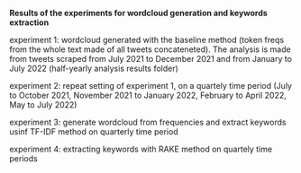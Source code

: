 <b>Results of the experiments for wordcloud generation and keywords extraction</b>

experiment 1: wordcloud generated with the baseline method (token freqs from the whole text made of all tweets concateneted). The analysis is made from tweets scraped from July 2021 to December 2021 and from January to July 2022 (half-yearly analysis results folder)

experiment 2: repeat setting of experiment 1, on a quartely time period (July to October 2021, November 2021 to January 2022, February to April 2022, May to July 2022)

experiment 3: generate wordcloud from frequencies and extract keywords usinf TF-IDF method on quarterly time period

experiment 4: extracting keywords with RAKE method on quartely time periods


